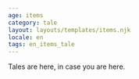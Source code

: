 ```yaml
---
age: items
category: tale
layout: layouts/templates/items.njk
locale: en
tags: en_items_tale
---
```


Tales are here, in case you are here.